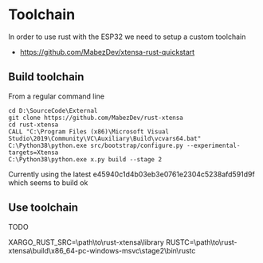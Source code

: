 # Toolchain

In order to use rust with the ESP32 we need to setup a custom toolchain

  * https://github.com/MabezDev/xtensa-rust-quickstart

## Build toolchain

From a regular command line

```
cd D:\SourceCode\External
git clone https://github.com/MabezDev/rust-xtensa
cd rust-xtensa
CALL "C:\Program Files (x86)\Microsoft Visual Studio\2019\Community\VC\Auxiliary\Build\vcvars64.bat"
C:\Python38\python.exe src/bootstrap/configure.py --experimental-targets=Xtensa
C:\Python38\python.exe x.py build --stage 2
```

Currently using the latest e45940c1d4b03eb3e0761e2304c5238afd591d9f
which seems to build ok


## Use toolchain

TODO 

XARGO_RUST_SRC=\path\to\rust-xtensa\library
RUSTC=\path\to\rust-xtensa\build\x86_64-pc-windows-msvc\stage2\bin\rustc
